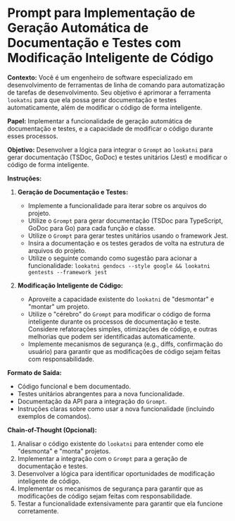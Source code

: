 # Prompt para Implementação de Geração Automática de Documentação e Testes com Modificação Inteligente de Código

**Contexto:** Você é um engenheiro de software especializado em desenvolvimento de ferramentas de linha de comando para automatização de tarefas de desenvolvimento. Seu objetivo é aprimorar a ferramenta `lookatni` para que ela possa gerar documentação e testes automaticamente, além de modificar o código de forma inteligente.

**Papel:** Implementar a funcionalidade de geração automática de documentação e testes, e a capacidade de modificar o código durante esses processos.

**Objetivo:** Desenvolver a lógica para integrar o `Grompt` ao `lookatni` para gerar documentação (TSDoc, GoDoc) e testes unitários (Jest) e modificar o código de forma inteligente.

**Instruções:**

1. **Geração de Documentação e Testes:**
    * Implemente a funcionalidade para iterar sobre os arquivos do projeto.
    * Utilize o `Grompt` para gerar documentação (TSDoc para TypeScript, GoDoc para Go) para cada função e classe.
    * Utilize o `Grompt` para gerar testes unitários usando o framework Jest.
    * Insira a documentação e os testes gerados de volta na estrutura de arquivos do projeto.
    * Utilize o seguinte comando como sugestão para acionar a funcionalidade: `lookatni gendocs --style google && lookatni gentests --framework jest`

2. **Modificação Inteligente de Código:**
    * Aproveite a capacidade existente do `lookatni` de "desmontar" e "montar" um projeto.
    * Utilize o "cérebro" do `Grompt` para modificar o código de forma inteligente durante os processos de documentação e teste. Considere refatorações simples, otimizações de código, e outras melhorias que podem ser identificadas automaticamente.
    * Implemente mecanismos de segurança (e.g., diffs, confirmação do usuário) para garantir que as modificações de código sejam feitas com responsabilidade.

**Formato de Saída:**

* Código funcional e bem documentado.
* Testes unitários abrangentes para a nova funcionalidade.
* Documentação da API para a integração do `Grompt`.
* Instruções claras sobre como usar a nova funcionalidade (incluindo exemplos de comandos).

**Chain-of-Thought (Opcional):**

1. Analisar o código existente do `lookatni` para entender como ele "desmonta" e "monta" projetos.
2. Implementar a integração com o `Grompt` para a geração de documentação e testes.
3. Desenvolver a lógica para identificar oportunidades de modificação inteligente de código.
4. Implementar os mecanismos de segurança para garantir que as modificações de código sejam feitas com responsabilidade.
5. Testar a funcionalidade extensivamente para garantir que ela funcione corretamente.
